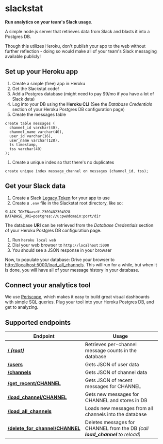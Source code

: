 # slackstat
**Run analytics on your team's Slack usage.**

A simple node.js server that retrieves data from Slack and blasts it into a Postgres DB.

Though this utilizes Heroku, don't publish your app to the web without further reflection - doing so would make all of your team's Slack messaging available publicly! 


## Set up your Heroku app

1. Create a simple (free) app in Heroku
1. Get the Slackstat code!
1. Add a Postgres database (might need to pay $9/mo if you have a lot of Slack data)
1. Log into your DB using the **Heroku CLI** (See the *Database Credentials* section of your Heroku Postgres DB configuration page)
1. Create the messages table
  ```
  create table messages (
    channel_id varchar(40), 
    channel_name varchar(40), 
    user_id varchar(16), 
    user_name varchar(128), 
    ts timestamp, 
    tss varchar(40)
  );
  ```
1. Create a unique index so that there's no duplicates
  ```
  create unique index message_channel on messages (channel_id, tss);
  ```

## Get your Slack data

1. Create a Slack [Legacy Token](https://api.slack.com/custom-integrations/legacy-tokens) for your app to use
1. Create a `.env` file in the Slackstat root directory, like so:
  ```
  SLACK_TOKEN=asdf-2309482304928
  DATABASE_URI=postgres://u:pw@domain:port/dir
  ```
  The database **URI** can be retrieved from the *Database Credentials* section of your Heroku Postgres DB configuration page.
1. Run `heroku local web`
1. Dial your web browser to `http://localhost:5000`
1. You should see a JSON response in your browser


Now, to populate your database:  Drive your browser to [http://localhost:5000/load_all_channels]().  This will run for a while, but when it is done, you will have all of your message history in your database.  

## Connect your analytics tool
We use [Periscope](https://www.periscopedata.com/), which makes it easy to build great visual dashboards with simple SQL queries.  Plug your tool into your Heroku Postgres DB, and get to analyzing.



## Supported endpoints

Endpoint | Usage
---|---
**[/ _(root)_](http://localhost:5000/)** | Retrieves per-channel message counts in the database
**[/users](http://localhost:5000/users)** | Gets JSON of user data
**[/channels](http://localhost:5000/channels)** | Gets JSON of channel data
**[/get_recent/CHANNEL](http://localhost:5000/get_recent/general)** | Gets JSON of recent messages for CHANNEL
**[/load_channel/CHANNEL](http://localhost:5000/load_channel/general)** | Gets new messages for CHANNEL and stores in DB
**[/load_all_channels](http://localhost:5000/load_all_channels)** | Loads new messages from all channels into the database
**[/delete_for_channel/CHANNEL](http://localhost:5000/delete_for_channel/general)** | Deletes messages for CHANNEL from the DB _(call **load_channel** to reload)_









